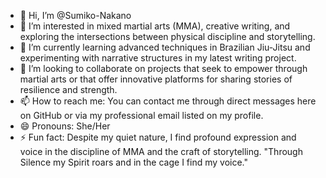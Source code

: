 - 👋 Hi, I’m @Sumiko-Nakano
- 👀 I’m interested in mixed martial arts (MMA), creative writing, and exploring the intersections between physical discipline and storytelling.
- 🌱 I’m currently learning advanced techniques in Brazilian Jiu-Jitsu and experimenting with narrative structures in my latest writing project.
- 💞️ I’m looking to collaborate on projects that seek to empower through martial arts or that offer innovative platforms for sharing stories of resilience and strength.
- 📫 How to reach me: You can contact me through direct messages here on GitHub or via my professional email listed on my profile.
- 😄 Pronouns: She/Her
- ⚡ Fun fact: Despite my quiet nature, I find profound expression and voice in the discipline of MMA and the craft of storytelling. "Through Silence my Spirit roars and in the cage I find my voice."

<!---
Sumiko-Nakano/Sumiko-Nakano is a ✨ special ✨ repository because its `README.md` (this file) appears on your GitHub profile.
You can click the Preview link to take a look at your changes.
--->

